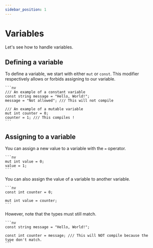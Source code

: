 ```yaml
---
sidebar_position: 1
---
```


# Variables

Let's see how to handle variables.

## Defining a variable

To define a variable, we start with either `mut` or `const`. This modifier
respectively allows or forbids assigning to our variable.

    ```nv
    /// An example of a constant variable
    const string message = "Hello, World!";
    message = "Not allowed"; /// This will not compile

    /// An example of a mutable variable
    mut int counter = 0;
    counter = 1; /// This compiles !
    ```

## Assigning to a variable

You can assign a new value to a variable with the `=` operator.

    ```nv
    mut int value = 0;
    value = 1;
    ```

You can also assign the value of a variable to another variable.

    ```nv
    const int counter = 0;

    mut int value = counter;
    ```

However, note that the types must still match.

    ```nv
    const string message = "Hello, World!";

    const int counter = message; /// This will NOT compile because the type don't match.
    ```
